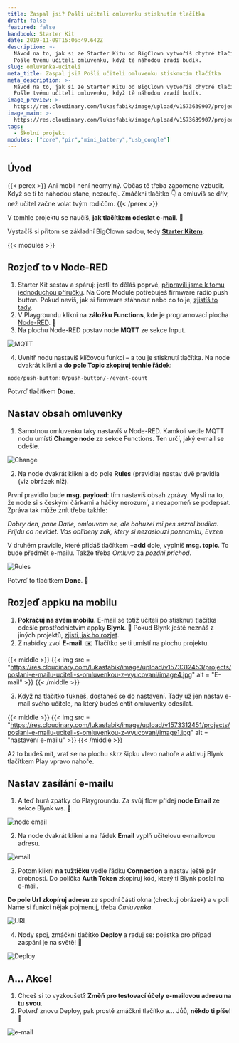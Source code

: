 ```yaml
---
title: Zaspal jsi? Pošli učiteli omluvenku stisknutím tlačítka
draft: false
featured: false
handbook: Starter Kit
date: 2019-11-09T15:06:49.642Z
description: >-
  Návod na to, jak si ze Starter Kitu od BigClown vytvoříš chytré tlačítko.
  Pošle tvému učiteli omluvenku, když tě náhodou zradí budík.
slug: omluvenka-uciteli
meta_title: Zaspal jsi? Pošli učiteli omluvenku stisknutím tlačítka
meta_description: >-
  Návod na to, jak si ze Starter Kitu od BigClown vytvoříš chytré tlačítko.
  Pošle tvému učiteli omluvenku, když tě náhodou zradí budík.
image_preview: >-
  https://res.cloudinary.com/lukasfabik/image/upload/v1573639907/projects/poslani-e-mailu-uciteli-s-omluvenkou-z-vyucovani/Nocni-lampa.jpg
image_main: >-
  https://res.cloudinary.com/lukasfabik/image/upload/v1573639907/projects/poslani-e-mailu-uciteli-s-omluvenkou-z-vyucovani/Nocni-lampa.jpg
tags:
  - Školní projekt
modules: ["core","pir","mini_battery","usb_dongle"]
---
```

## Úvod

{{< perex >}}
Ani mobil není neomylný. Občas tě třeba zapomene vzbudit. Když se ti to náhodou stane, nezoufej. Zmáčkni tlačítko 👇 a omluvíš se dřív, než učitel začne volat tvým rodičům.
{{< /perex >}}

V tomhle projektu se naučíš, **jak tlačítkem odeslat e-mail**. 📩

Vystačíš si přitom se základní BigClown sadou, tedy [**Starter Kitem**](https://shop.bigclown.com/starter-kit/).

{{< modules >}}

## Rozjeď to v Node-RED

1. Starter Kit sestav a spáruj: jestli to děláš poprvé, [připravili jsme k tomu jednoduchou příručku](/cs/handbook/). Na Core Module potřebuješ firmware radio push button. Pokud nevíš, jak si firmware stáhnout nebo co to je, [zjistíš to tady](/cs/academy/jak-nahrat-firmware/).
2. V Playgroundu klikni na **záložku Functions**, kde je programovací plocha [Node-RED](/cs/academy/co-je-node-red/). 🤖
3. Na plochu Node-RED postav node **MQTT** ze sekce Input.

![MQTT](https://res.cloudinary.com/lukasfabik/image/upload/v1573312451/projects/poslani-e-mailu-uciteli-s-omluvenkou-z-vyucovani/image6.png)

4. Uvnitř nodu nastavíš klíčovou funkci – a tou je stisknutí tlačítka. Na node dvakrát klikni a **do pole Topic zkopíruj tenhle řádek**:


```
node/push-button:0/push-button/-/event-count
```

Potvrď tlačítkem **Done**.

## Nastav obsah omluvenky

1. Samotnou omluvenku taky nastavíš v Node-RED. Kamkoli vedle MQTT nodu umísti **Change node** ze sekce Functions. Ten určí, jaký e-mail se odešle.

![Change](https://res.cloudinary.com/lukasfabik/image/upload/v1573312451/projects/poslani-e-mailu-uciteli-s-omluvenkou-z-vyucovani/image5.png)

2. Na node dvakrát klikni a do pole **Rules** (pravidla) nastav dvě pravidla (viz obrázek níž).

První pravidlo bude **msg. payload**: tím nastavíš obsah zprávy. Mysli na to, že node si s českými čárkami a háčky nerozumí, a nezapomeň se podepsat. Zpráva tak může znít třeba takhle:

_Dobry den, pane Datle, omlouvam se, ale bohuzel mi pes sezral budika. Prijdu co nevidet. Vas oblibeny zak, ktery si nezaslouzi poznamku, Evzen_

V druhém pravidle, které přidáš tlačítkem **+add** dole, vyplníš **msg. topic**. To bude předmět e-mailu. Takže třeba _Omluva_ za _pozdni prichod_.

![Rules](https://res.cloudinary.com/lukasfabik/image/upload/v1573312453/projects/poslani-e-mailu-uciteli-s-omluvenkou-z-vyucovani/image11.png)

Potvrď to tlačítkem **Done**. 👏

## Rozjeď appku na mobilu

1. **Pokračuj na svém mobilu**. E-mail se totiž učiteli po stisknutí tlačítka odešle prostřednictvím appky **Blynk**. 📱 Pokud Blynk ještě neznáš z jiných projektů, [zjisti, jak ho rozjet](/cs/academy/jak-pripojit-blynk/).
2. Z nabídky zvol **E-mail**. ✉️ Tlačítko se ti umístí na plochu projektu.

{{< middle >}}
{{< img src = "https://res.cloudinary.com/lukasfabik/image/upload/v1573312453/projects/poslani-e-mailu-uciteli-s-omluvenkou-z-vyucovani/image4.jpg" alt = "E-mail" >}}
{{< /middle >}}

3. Když na tlačítko ťukneš, dostaneš se do nastavení. Tady už jen nastav e-mail svého učitele, na který budeš chtít omluvenky odesílat.

{{< middle >}}
{{< img src = "https://res.cloudinary.com/lukasfabik/image/upload/v1573312451/projects/poslani-e-mailu-uciteli-s-omluvenkou-z-vyucovani/image1.jpg" alt = "nastavení e-mailu" >}}
{{< /middle >}}

Až to budeš mít, vrať se na plochu skrz šipku vlevo nahoře a aktivuj Blynk tlačítkem Play vpravo nahoře.

## Nastav zasílání e-mailu

1. A teď hurá zpátky do Playgroundu. Za svůj flow přidej **node Email** ze sekce Blynk ws. 📮

![node email](https://res.cloudinary.com/lukasfabik/image/upload/v1573312453/projects/poslani-e-mailu-uciteli-s-omluvenkou-z-vyucovani/image9.png)

2. Na node dvakrát klikni a na řádek **Email** vyplň učitelovu e-mailovou adresu.

![email](https://res.cloudinary.com/lukasfabik/image/upload/v1573312453/projects/poslani-e-mailu-uciteli-s-omluvenkou-z-vyucovani/image8.png)

3. Potom klikni **na tužtičku** vedle řádku **Connection** a nastav ještě pár drobností. Do políčka **Auth Token** zkopíruj kód, který ti Blynk poslal na e-mail.

**Do pole Url zkopíruj adresu** ze spodní části okna (checkuj obrázek) a v poli Name si funkci nějak pojmenuj, třeba _Omluvenka_.

![URL](https://res.cloudinary.com/lukasfabik/image/upload/v1573312452/projects/poslani-e-mailu-uciteli-s-omluvenkou-z-vyucovani/image7.png)

4. Nody spoj, zmáčkni tlačítko **Deploy** a raduj se: pojistka pro případ zaspání je na světě! 🙏

![Deploy](https://res.cloudinary.com/lukasfabik/image/upload/v1573312452/projects/poslani-e-mailu-uciteli-s-omluvenkou-z-vyucovani/image2.png)

## A… Akce!

1. Chceš si to vyzkoušet? **Změň pro testovací účely e-mailovou adresu na tu svou**.
2. Potvrď znovu Deploy, pak prostě zmáčkni tlačítko a… Jůů, **někdo ti píše**! 💌

![e-mail](https://res.cloudinary.com/lukasfabik/image/upload/v1573312452/projects/poslani-e-mailu-uciteli-s-omluvenkou-z-vyucovani/image10.png)
